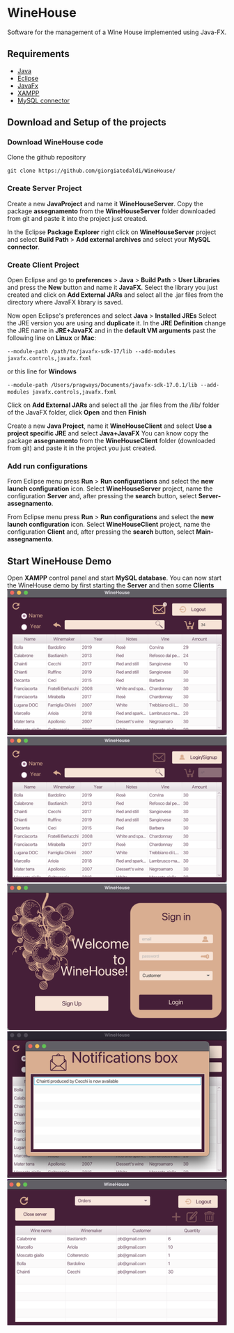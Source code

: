 # WineHouse
Software for the management of a Wine House implemented using Java-FX.

## Requirements
- [Java](https://www.java.com/it/download/) 
- [Eclipse](https://www.eclipse.org/downloads/)
- [JavaFx](https://gluonhq.com/products/javafx/)
- [XAMPP](https://www.apachefriends.org/it/index.html)
- [MySQL connector](https://dev.mysql.com/downloads/connector/j/)

## Download and Setup of the projects
### Download WineHouse code
Clone the github repository
```
git clone https://github.com/giorgiatedaldi/WineHouse/
```

### Create Server Project
Create a new **JavaProject** and name it **WineHouseServer**. Copy the package **assegnamento** from the **WineHouseServer** folder downloaded from git and paste it into the project just created.

In the Eclipse **Package Explorer** right click on **WineHouseServer** project and select **Build Path** > **Add external archives** and select your **MySQL connector**.

### Create Client Project
Open Eclipse and go to **preferences** > **Java** > **Build Path** > **User Libraries** and press the **New** button and name it **JavaFX**.
Select the library you just created and click on **Add External JARs** and select all the .jar files from the directory where JavaFX library is saved.

Now open Eclipse's preferences and select **Java** > **Installed JREs**
Select the JRE version you are using and **duplicate** it. In the **JRE Definition** change the JRE name in **JRE+JavaFX** and in the **default VM arguments** past the following line on **Linux** or **Mac**:

```
--module-path /path/to/javafx-sdk-17/lib --add-modules javafx.controls,javafx.fxml
```
or this line for **Windows**

```
--module-path /Users/pragways/Documents/javafx-sdk-17.0.1/lib --add-modules javafx.controls,javafx.fxml
```

Click on **Add External JARs** and select all the .jar files from the /lib/ folder of the JavaFX folder, click **Open** and then **Finish**

Create a new **Java Project**, name it **WineHouseClient** and select **Use a project specific JRE** and select **Java+JavaFX**
You can know copy the package **assegnamento** from the **WineHouseClient** folder (downloaded from git) and paste it in the project you just created.


### Add run configurations
From Eclipse menu press **Run** > **Run configurations** and select the **new launch configuration** icon.
Select **WineHouseServer** project, name the configuration **Server** and, after pressing the **search** button, select **Server-assegnamento**.

From Eclipse menu press **Run** > **Run configurations** and select the **new launch configuration** icon.
Select **WineHouseClient** project, name the configuration **Client** and, after pressing the **search** button, select **Main-assegnamento**.

## Start WineHouse Demo
Open **XAMPP** control panel and start **MySQL database**.
You can now start the WineHouse demo by first starting the **Server** and then some **Clients**
![customer](images/customer.png)
![homescreen](images/homescreen.png)
![login](images/login.png)
![notifications](images/notifications.png)
![orders](images/orders.png)
